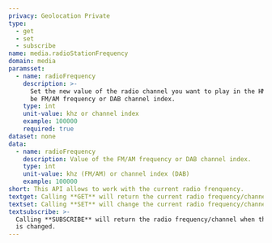 ```yaml
---
privacy: Geolocation Private
type:
  - get
  - set
  - subscribe
name: media.radioStationFrequency
domain: media
paramsset:
  - name: radioFrequency
    description: >-
      Set the new value of the radio channel you want to play in the HMI. Could
      be FM/AM frequency or DAB channel index.
    type: int
    unit-value: khz or channel index
    example: 100000
    required: true
dataset: none
data:
  - name: radioFrequency
    description: Value of the FM/AM frequency or DAB channel index.
    type: int
    unit-value: khz (FM/AM) or channel index (DAB)
    example: 100000
short: This API allows to work with the current radio frenquency.
textget: Calling **GET** will return the current radio frequency/channel.
textset: Calling **SET** will change the current radio frequency/channel.
textsubscribe: >-
  Calling **SUBSCRIBE** will return the radio frequency/channel when the value
  is changed.
---
```



